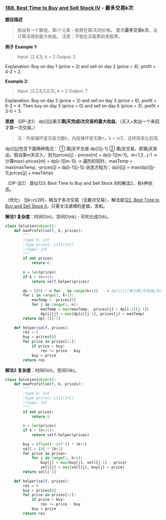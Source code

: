 ### [188. Best Time to Buy and Sell Stock IV](https://leetcode.com/problems/best-time-to-buy-and-sell-stock-iv/description/) - 最多交易k次

**题目描述**
> 假设有一个数组，第i个元素 - 股票在第i天的价格。
> 要求**最多交易k次**，设计算法得到最大收益。
> 注意：不能在买股票前卖股票。

**例子**
**Example 1:**
> Input: [2,4,1], k = 2
Output: 2

Explanation: Buy on day 1 (price = 2) and sell on day 2 (price = 4), profit = 4-2 = 2.

**Example 2:**
>Input: [3,2,6,5,0,3], k = 2
Output: 7

Explanation: Buy on day 2 (price = 2) and sell on day 3 (price = 6), profit = 6-2 = 4.
             Then buy on day 5 (price = 0) and sell on day 6 (price = 3), profit = 3-0 = 3.

**思想**
（DP-法1）
dp[i][j]表示**第j天完成i次交易的最大收益**。（买入+卖出一个来回才算一次交易。）
>注：外层循环是交易次数k，内层循环是天数n，k < n/2，这样效率比较高.

dp[i][j]包含下面两种情况：
① 第j天不交易 dp[i][j-1]
② 第j天交易，即第j天卖出。假设第m天买入，则为prices[j] - prices[m] + dp[i-1][m-1]，m=1,2...j-1 → 计算max(-prices[m] + dp[i-1][m-1]) → 遍历的同时，maxTemp = max(maxTemp, -prices[j] + dp[i-1][j-1])
状态方程为：dp[i][j] = max(dp[i][j-1],prices[j] + maxTemp)

（DP-法2）
类似123. Best Time to Buy and Sell Stock III的解法2，有k种状态。

（优化）
当k>n/2时，相当于多次交易（无数次交易），解法是[122. Best Time to Buy and Sell Stock II](https://blog.csdn.net/a786150017/article/details/83409986)，只需关注递增的差值，求和。

**解法1**
**复杂度**：时间O(n)，空间O(nk) - 可优化成O(k)。
```python
class Solution(object):
    def maxProfit(self, k, prices):
        """
        :type k: int
        :type prices: List[int]
        :rtype: int
        """
        if not prices:
            return 0
        
        n = len(prices)
        if k > (n>>1):
            return self.helper(prices)
        
        dp = [[0] * n for _ in range(k+1)]    # dp[i][j]表示第j天完成i次交易的最大收益
        for i in range(1, k+1):
            maxTemp = -prices[0]
            for j in range(1, n):
                maxTemp = max(maxTemp, -prices[j] + dp[i-1][j-1])
                dp[i][j] = max(dp[i][j-1], prices[j] + maxTemp)
        return dp[-1][-1]
    
    def helper(self, prices):
        res = 0
        buy = prices[0]
        for price in prices[1:]:
            if price > buy:
                res += price - buy
            buy = price
        return res   
```
**解法2**
**复杂度**：时间O(n)，空间O(k)。
```python
class Solution(object):
    def maxProfit(self, k, prices):
        """
        :type k: int
        :type prices: List[int]
        :rtype: int
        """
        if not prices:
            return 0
        
        n = len(prices)
        if k > (n>>1):
            return self.helper(prices)
        
        buy = [float('-inf')] * (k+1)
        sell = [0] * (k+1)
        for price in prices:
            for j in range(1, k+1):
                buy[j] = max(buy[j], sell[j-1] - price)
                sell[j] = max(sell[j], buy[j] + price)
        return sell[-1]
    
    def helper(self, prices):
        res = 0
        buy = prices[0]
        for price in prices[1:]:
            if price > buy:
                res += price - buy
            buy = price
        return res   
```